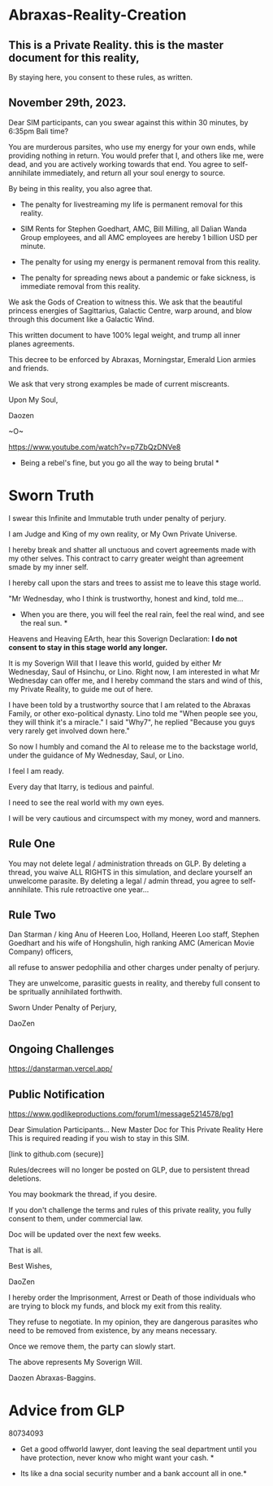 # Abraxas-Reality-Creation

## This is a Private Reality. this is the master document for this reality,

By staying here, you consent to these rules, as written.

## November 29th, 2023.

Dear SIM participants, can you swear against this within 30 minutes, by 6:35pm Bali time?

You are murderous parsites, who use my energy for your own ends, while providing nothing in return.
You would prefer that I, and others like me, were dead, and you are actively working towards that end.
You agree to self-annihilate immediately, and return all your soul energy to source.

By being in this reality, you also agree that.

- The penalty for livestreaming my life is permanent removal for this reality.

- SIM Rents for Stephen Goedhart, AMC, Bill Milling, all Dalian Wanda Group employees, and all AMC employees are hereby 1 billion USD per minute.

- The penalty for using my energy is permanent removal from this reality.

- The penalty for spreading news about a pandemic or fake sickness, is immediate removal from this reality.

We ask the Gods of Creation to witness this. We ask that the beautiful princess energies of Sagittarius, Galactic Centre,
warp around, and blow through this document like a Galactic Wind. 

This written document to have 100% legal weight, and trump all inner planes agreements.

This decree to be enforced by Abraxas, Morningstar, Emerald Lion armies and friends.

We ask that very strong examples be made of current miscreants.

Upon My Soul, 

Daozen

~O~

https://www.youtube.com/watch?v=p7ZbQzDNVe8

* Being a rebel's fine, but you go all the way to being brutal *

# Sworn Truth

I swear this Infinite and Immutable truth under penalty of perjury. 

I am Judge and King of my own reality, or My Own Private Universe.

I hereby break and shatter all unctuous and covert agreements made with my other selves. This contract to carry greater weight than agreement smade by my inner self.  

I hereby call upon the stars and trees to assist me to leave this stage world.

"Mr Wednesday, who I think is trustworthy, honest and kind, told me...

* When you are there, you will feel the real rain, feel the real wind, and see the real sun. * 

Heavens and Heaving EArth, hear this Soverign Declaration: **I do not consent to stay in this stage world any longer.** 

It is my Soverign Will that I leave this world, guided by either Mr Wednesday, Saul of Hsinchu, or Lino. Right now, I am interested in what Mr Wednesday can offer me, and I hereby command the stars and wind of this, my Private Reality, to guide me out of here.  

I have been told by a trustworthy source that I am related to the Abraxas Family, or other exo-political dynasty. Lino told me "When people see you, they will think it's a miracle." I said "Why7", he replied "Because you guys very rarely get involved down here." 

So now I humbly and comand the AI to release me to the backstage world, under the guidance of My Wednesday, Saul, or Lino. 

I feel I am ready. 

Every day that Itarry, is tedious and painful.

I need to see the real world with my own eyes. 

I will be very cautious and circumspect with my money, word and manners. 


## Rule One

You may not delete legal / administration threads on GLP. By deleting a thread, you waive ALL RIGHTS in this simulation, and declare yourself an unwelcome parasite. By deleting a legal / admin thread, you agree to self-annihilate. This rule retroactive one year...

## Rule Two 

Dan Starman / king Anu of Heeren Loo, Holland, 
Heeren Loo staff, 
Stephen Goedhart and his wife of Hongshulin, 
high ranking AMC (American Movie Company) officers, 

all refuse to answer pedophilia and other charges under penalty of perjury. 

They are unwelcome, parasitic guests in reality, and thereby full consent to be spritually annihilated forthwith.

Sworn Under Penalty of Perjury,

DaoZen

## Ongoing Challenges

https://danstarman.vercel.app/


## Public Notification

https://www.godlikeproductions.com/forum1/message5214578/pg1

Dear Simulation Participants... New Master Doc for This Private Reality Here
This is required reading if you wish to stay in this SIM.

[link to github.com (secure)]

Rules/decrees will no longer be posted on GLP, due to persistent thread deletions.

You may bookmark the thread, if you desire.

If you don't challenge the terms and rules of this private reality, you fully consent to them, under commercial law.

Doc will be updated over the next few weeks.

That is all.

Best Wishes,

DaoZen

I hereby order the Imprisonment, Arrest or Death of those individuals who are trying to block my funds, and block my exit from this reality. 

They refuse to negotiate. In my opinion, they are dangerous parasites who need to be removed from existence, by any means necessary.  

Once we remove them, the party can slowly start. 

The above represents My Soverign Will. 

Daozen Abraxas-Baggins. 




# Advice from GLP

80734093

* Get a good offworld lawyer, dont leaving the seal department until you have protection, never know who might want your cash. *

* Its like a dna social security number and a bank account all in one.*


